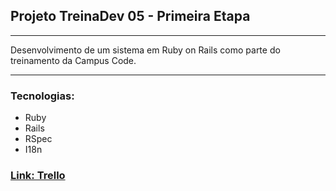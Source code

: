 ## Projeto TreinaDev 05 - Primeira Etapa
<hr>
Desenvolvimento de um sistema em Ruby on Rails como parte do treinamento da Campus Code.  
<hr>

### Tecnologias:
- Ruby
- Rails
- RSpec
- I18n

### [Link: Trello](https://trello.com/b/68Dthg1c/treinadev-atividades)
